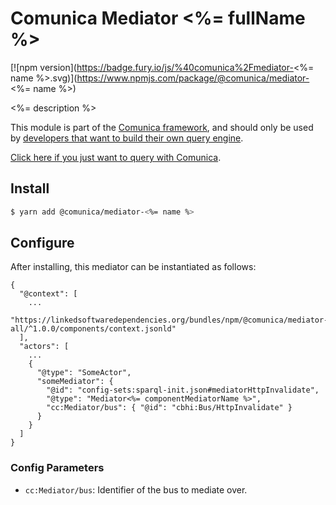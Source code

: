 # Comunica Mediator <%= fullName %>

[![npm version](https://badge.fury.io/js/%40comunica%2Fmediator-<%= name %>.svg)](https://www.npmjs.com/package/@comunica/mediator-<%= name %>)

<%= description %>

This module is part of the [Comunica framework](https://github.com/comunica/comunica),
and should only be used by [developers that want to build their own query engine](https://comunica.dev/docs/modify/).

[Click here if you just want to query with Comunica](https://comunica.dev/docs/query/).

## Install

```bash
$ yarn add @comunica/mediator-<%= name %>
```

## Configure

After installing, this mediator can be instantiated as follows:
```text
{
  "@context": [
    ...
    "https://linkedsoftwaredependencies.org/bundles/npm/@comunica/mediator-all/^1.0.0/components/context.jsonld"  
  ],
  "actors": [
    ...
    {
      "@type": "SomeActor",
      "someMediator": {
        "@id": "config-sets:sparql-init.json#mediatorHttpInvalidate",
        "@type": "Mediator<%= componentMediatorName %>",
        "cc:Mediator/bus": { "@id": "cbhi:Bus/HttpInvalidate" }
      }
    }
  ]
}
```

### Config Parameters

* `cc:Mediator/bus`: Identifier of the bus to mediate over.


